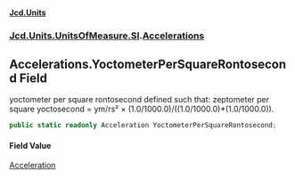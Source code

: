 #### [Jcd.Units](index.md 'index')
### [Jcd.Units.UnitsOfMeasure.SI](Jcd.Units.UnitsOfMeasure.SI.md 'Jcd.Units.UnitsOfMeasure.SI').[Accelerations](Accelerations.md 'Jcd.Units.UnitsOfMeasure.SI.Accelerations')

## Accelerations.YoctometerPerSquareRontosecond Field

yoctometer per square rontosecond defined such that: zeptometer per square yoctosecond = ym/rs² × (1.0/1000.0)/((1.0/1000.0)*(1.0/1000.0)).

```csharp
public static readonly Acceleration YoctometerPerSquareRontosecond;
```

#### Field Value
[Acceleration](Acceleration.md 'Jcd.Units.UnitTypes.Acceleration')